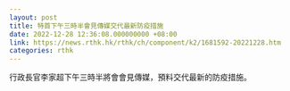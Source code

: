 ```yaml
---
layout: post
title: 特首下午三時半會見傳媒交代最新防疫措施
date: 2022-12-28 12:36:08.000000000 +08:00
link: https://news.rthk.hk/rthk/ch/component/k2/1681592-20221228.htm
categories: rthk
---
```


行政長官李家超下午三時半將會會見傳媒，預料交代最新的防疫措施。
